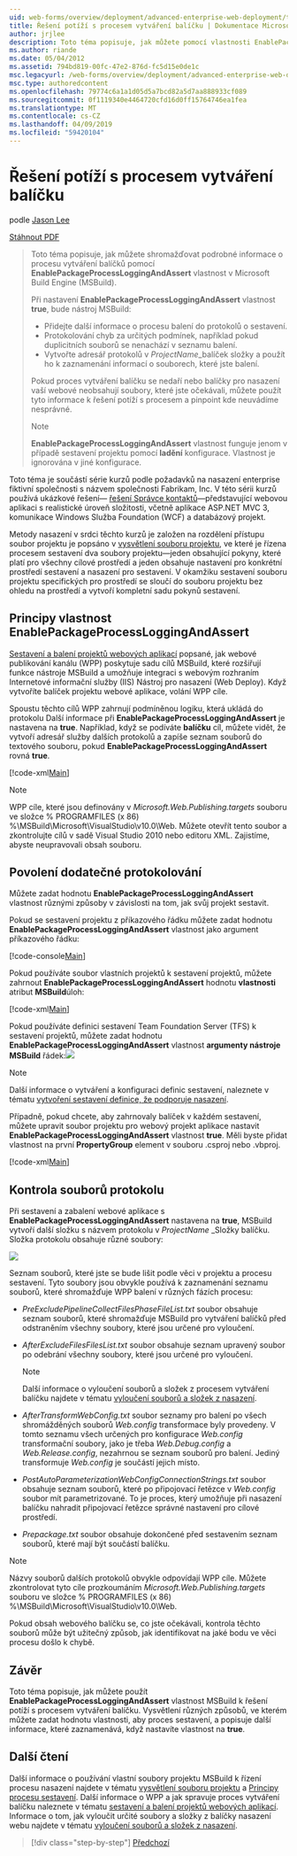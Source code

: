 ```yaml
---
uid: web-forms/overview/deployment/advanced-enterprise-web-deployment/troubleshooting-the-packaging-process
title: Řešení potíží s procesem vytváření balíčku | Dokumentace Microsoftu
author: jrjlee
description: Toto téma popisuje, jak můžete pomocí vlastnosti EnablePackageProcessLoggingAndAssert v M shromáždit podrobné informace o proces vytváření balíčku...
ms.author: riande
ms.date: 05/04/2012
ms.assetid: 794bd819-00fc-47e2-876d-fc5d15e0de1c
msc.legacyurl: /web-forms/overview/deployment/advanced-enterprise-web-deployment/troubleshooting-the-packaging-process
msc.type: authoredcontent
ms.openlocfilehash: 79774c6a1a1d05d5a7bcd82a5d7aa888933cf089
ms.sourcegitcommit: 0f1119340e4464720cfd16d0ff15764746ea1fea
ms.translationtype: MT
ms.contentlocale: cs-CZ
ms.lasthandoff: 04/09/2019
ms.locfileid: "59420104"
---
```

# <a name="troubleshooting-the-packaging-process"></a>Řešení potíží s procesem vytváření balíčku

podle [Jason Lee](https://github.com/jrjlee)

[Stáhnout PDF](https://msdnshared.blob.core.windows.net/media/MSDNBlogsFS/prod.evol.blogs.msdn.com/CommunityServer.Blogs.Components.WeblogFiles/00/00/00/63/56/8130.DeployingWebAppsInEnterpriseScenarios.pdf)

> Toto téma popisuje, jak můžete shromažďovat podrobné informace o procesu vytváření balíčků pomocí **EnablePackageProcessLoggingAndAssert** vlastnost v Microsoft Build Engine (MSBuild).
> 
> Při nastavení **EnablePackageProcessLoggingAndAssert** vlastnost **true**, bude nástroj MSBuild:
> 
> - Přidejte další informace o procesu balení do protokolů o sestavení.
> - Protokolování chyb za určitých podmínek, například pokud duplicitních souborů se nenachází v seznamu balení.
> - Vytvořte adresář protokolů v *ProjectName*\_balíček složky a použít ho k zaznamenání informací o souborech, které jste balení.
> 
> Pokud proces vytváření balíčku se nedaří nebo balíčky pro nasazení vaší webové neobsahují soubory, které jste očekávali, můžete použít tyto informace k řešení potíží s procesem a pinpoint kde neuvádíme nesprávné.
> 
> > [!NOTE]
> > **EnablePackageProcessLoggingAndAssert** vlastnost funguje jenom v případě sestavení projektu pomocí **ladění** konfigurace. Vlastnost je ignorována v jiné konfigurace.


Toto téma je součástí série kurzů podle požadavků na nasazení enterprise fiktivní společnosti s názvem společnosti Fabrikam, Inc. V této sérii kurzů používá ukázkové řešení&#x2014; [řešení Správce kontaktů](../web-deployment-in-the-enterprise/the-contact-manager-solution.md)&#x2014;představující webovou aplikaci s realistické úroveň složitosti, včetně aplikace ASP.NET MVC 3, komunikace Windows Služba Foundation (WCF) a databázový projekt.

Metody nasazení v srdci těchto kurzů je založen na rozdělení přístupu soubor projektu je popsáno v [vysvětlení souboru projektu](../web-deployment-in-the-enterprise/understanding-the-project-file.md), ve které je řízena procesem sestavení dva soubory projektu&#x2014;jeden obsahující pokyny, které platí pro všechny cílové prostředí a jeden obsahuje nastavení pro konkrétní prostředí sestavení a nasazení pro sestavení. V okamžiku sestavení souboru projektu specifických pro prostředí se sloučí do souboru projektu bez ohledu na prostředí a vytvoří kompletní sadu pokynů sestavení.

## <a name="understanding-the-enablepackageprocessloggingandassert-property"></a>Principy vlastnost EnablePackageProcessLoggingAndAssert

[Sestavení a balení projektů webových aplikací](../web-deployment-in-the-enterprise/building-and-packaging-web-application-projects.md) popsané, jak webové publikování kanálu (WPP) poskytuje sadu cílů MSBuild, které rozšiřují funkce nástroje MSBuild a umožňuje integraci s webovým rozhraním Internetové informační služby (IIS) Nástroj pro nasazení (Web Deploy). Když vytvoříte balíček projektu webové aplikace, volání WPP cíle.

Spoustu těchto cílů WPP zahrnují podmíněnou logiku, která ukládá do protokolu Další informace při **EnablePackageProcessLoggingAndAssert** je nastavena na **true**. Například, když se podíváte **balíčku** cíl, můžete vidět, že vytvoří adresář služby dalších protokolů a zapíše seznam souborů do textového souboru, pokud **EnablePackageProcessLoggingAndAssert** rovná **true**.


[!code-xml[Main](troubleshooting-the-packaging-process/samples/sample1.xml)]


> [!NOTE]
> WPP cíle, které jsou definovány v *Microsoft.Web.Publishing.targets* souboru ve složce % PROGRAMFILES (x 86) %\MSBuild\Microsoft\VisualStudio\v10.0\Web. Můžete otevřít tento soubor a zkontrolujte cílů v sadě Visual Studio 2010 nebo editoru XML. Zajistíme, abyste neupravovali obsah souboru.


## <a name="enabling-the-additional-logging"></a>Povolení dodatečné protokolování

Můžete zadat hodnotu **EnablePackageProcessLoggingAndAssert** vlastnost různými způsoby v závislosti na tom, jak svůj projekt sestavit.

Pokud se sestavení projektu z příkazového řádku můžete zadat hodnotu **EnablePackageProcessLoggingAndAssert** vlastnost jako argument příkazového řádku:


[!code-console[Main](troubleshooting-the-packaging-process/samples/sample2.cmd)]


Pokud používáte soubor vlastních projektů k sestavení projektů, můžete zahrnout **EnablePackageProcessLoggingAndAssert** hodnotu **vlastnosti** atribut **MSBuild**úloh:


[!code-xml[Main](troubleshooting-the-packaging-process/samples/sample3.xml)]


Pokud používáte definici sestavení Team Foundation Server (TFS) k sestavení projektů, můžete zadat hodnotu **EnablePackageProcessLoggingAndAssert** vlastnost **argumenty nástroje MSBuild** řádek:![](troubleshooting-the-packaging-process/_static/image1.png)

> [!NOTE]
> Další informace o vytváření a konfiguraci definic sestavení, naleznete v tématu [vytvoření sestavení definice, že podporuje nasazení](../configuring-team-foundation-server-for-web-deployment/creating-a-build-definition-that-supports-deployment.md).


Případně, pokud chcete, aby zahrnovaly balíček v každém sestavení, můžete upravit soubor projektu pro webový projekt aplikace nastavit **EnablePackageProcessLoggingAndAssert** vlastnost **true**. Měli byste přidat vlastnost na první **PropertyGroup** element v souboru .csproj nebo .vbproj.


[!code-xml[Main](troubleshooting-the-packaging-process/samples/sample4.xml)]


## <a name="reviewing-the-log-files"></a>Kontrola souborů protokolu

Při sestavení a zabalení webové aplikace s **EnablePackageProcessLoggingAndAssert** nastavena na **true**, MSBuild vytvoří další složku s názvem protokolu v *ProjectName* \_Složky balíčku. Složka protokolu obsahuje různé soubory:

![](troubleshooting-the-packaging-process/_static/image2.png)

Seznam souborů, které jste se bude lišit podle věci v projektu a procesu sestavení. Tyto soubory jsou obvykle používá k zaznamenání seznamu souborů, které shromažďuje WPP balení v různých fázích procesu:

- *PreExcludePipelineCollectFilesPhaseFileList.txt* soubor obsahuje seznam souborů, které shromažďuje MSBuild pro vytváření balíčků před odstraněním všechny soubory, které jsou určené pro vyloučení.
- *AfterExcludeFilesFilesList.txt* soubor obsahuje seznam upravený soubor po odebrání všechny soubory, které jsou určené pro vyloučení.

    > [!NOTE]
    > Další informace o vyloučení souborů a složek z procesem vytváření balíčku najdete v tématu [vyloučení souborů a složek z nasazení](excluding-files-and-folders-from-deployment.md).
- *AfterTransformWebConfig.txt* soubor seznamy pro balení po všech shromážděných souborů *Web.config* transformace byly provedeny. V tomto seznamu všech určených pro konfigurace *Web.config* transformační soubory, jako je třeba *Web.Debug.config* a *Web.Release.config*, nezahrnou se seznam souborů pro balení. Jediný transformuje *Web.config* je součástí jejich místo.
- *PostAutoParameterizationWebConfigConnectionStrings.txt* soubor obsahuje seznam souborů, které po připojovací řetězce v *Web.config* soubor mít parametrizované. To je proces, který umožňuje při nasazení balíčku nahradit připojovací řetězce správné nastavení pro cílové prostředí.
- *Prepackage.txt* soubor obsahuje dokončené před sestavením seznam souborů, které mají být součástí balíčku.

> [!NOTE]
> Názvy souborů dalších protokolů obvykle odpovídají WPP cíle. Můžete zkontrolovat tyto cíle prozkoumáním *Microsoft.Web.Publishing.targets* souboru ve složce % PROGRAMFILES (x 86) %\MSBuild\Microsoft\VisualStudio\v10.0\Web.


Pokud obsah webového balíčku se, co jste očekávali, kontrola těchto souborů může být užitečný způsob, jak identifikovat na jaké bodu ve věci procesu došlo k chybě.

## <a name="conclusion"></a>Závěr

Toto téma popisuje, jak můžete použít **EnablePackageProcessLoggingAndAssert** vlastnost MSBuild k řešení potíží s procesem vytváření balíčku. Vysvětlení různých způsobů, ve kterém můžete zadat hodnotu vlastnosti, aby proces sestavení, a popisuje další informace, které zaznamenává, když nastavíte vlastnost na **true**.

## <a name="further-reading"></a>Další čtení

Další informace o používání vlastní soubory projektu MSBuild k řízení procesu nasazení najdete v tématu [vysvětlení souboru projektu](../web-deployment-in-the-enterprise/understanding-the-project-file.md) a [Principy procesu sestavení](../web-deployment-in-the-enterprise/understanding-the-build-process.md). Další informace o WPP a jak spravuje proces vytváření balíčku naleznete v tématu [sestavení a balení projektů webových aplikací](../web-deployment-in-the-enterprise/building-and-packaging-web-application-projects.md). Informace o tom, jak vyloučit určité soubory a složky z balíčky nasazení webu najdete v tématu [vyloučení souborů a složek z nasazení](excluding-files-and-folders-from-deployment.md).

> [!div class="step-by-step"]
> [Předchozí](running-windows-powershell-scripts-from-msbuild-project-files.md)
